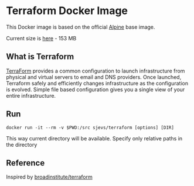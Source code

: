 # Terraform Docker Image

This Docker image is based on the official [Alpine](http://www.alpinelinux.org/) base image.

Current size is [here](https://hub.docker.com/r/sjevs/terraform/tags/) - 153 MB

## What is Terraform

[TerraForm](http://www.terraform.io/) provides a common configuration to launch infrastructure from physical and virtual servers to email and DNS providers. Once launched, Terraform safely and efficiently changes infrastructure as the configuration is evolved.
Simple file based configuration gives you a single view of your entire infrastructure.

## Run

```
docker run -it --rm -v $PWD:/src sjevs/terraform [options] [DIR]
```

This way current directory will be available. Specify only relative paths in the directory

## Reference

Inspired by [broadinstitute/terraform](https://github.com/broadinstitute/docker-terraform)
